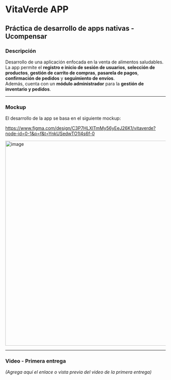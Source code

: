 # **VitaVerde APP**

## **Práctica de desarrollo de apps nativas - Ucompensar**

### **Descripción**
Desarrollo de una aplicación enfocada en la venta de alimentos saludables.  
La app permite el **registro e inicio de sesión de usuarios**, **selección de productos**, **gestión de carrito de compras**, **pasarela de pagos**, **confirmación de pedidos** y **seguimiento de envíos**.  
Además, cuenta con un **módulo administrador** para la **gestión de inventario y pedidos**.

---

### **Mockup**
El desarrollo de la app se basa en el siguiente mockup:

https://www.figma.com/design/C3P7HLXlTmMy56yEeJ26K1/vitaverde?node-id=0-1&p=f&t=YnkUSedwTO1l4s6f-0

<img width="1222" height="641" alt="image" src="https://github.com/user-attachments/assets/8630538e-91af-4fcc-9df5-e4002a603da5" />

---

### **Video - Primera entrega**
*(Agrega aquí el enlace o vista previa del video de la primera entrega)*
